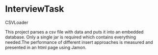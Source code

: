 # InterviewTask
CSVLoader

This project parses a csv file with data and puts it into an embedded database. Only a single jar is required which contains everything needed.The performance of different insert approaches is measured and presented in an html page using Jamon. 
